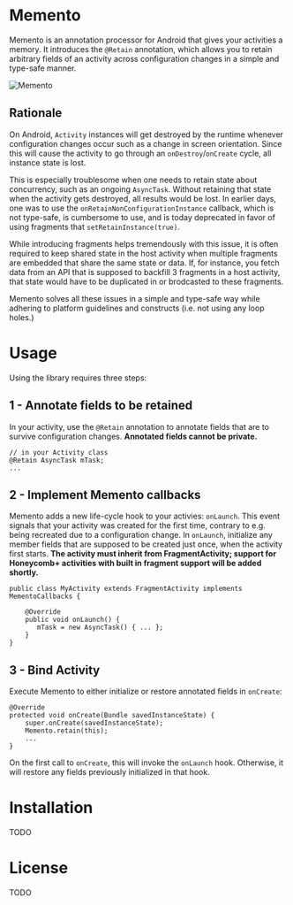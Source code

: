 # Memento
Memento is an annotation processor for Android that gives your activities a memory. 
It introduces the `@Retain` annotation, which allows you to retain arbitrary fields
of an activity across configuration changes in a simple and type-safe manner.

![Memento](https://raw.github.com/mttkay/memento/master/project/logo_400w.png)

## Rationale
On Android, `Activity` instances will get destroyed by the runtime whenever configuration changes occur such as
a change in screen orientation. Since this will cause the activity to go through an `onDestroy`/`onCreate` cycle,
all instance state is lost.

This is especially troublesome when one needs to retain state about concurrency, such as an ongoing
`AsyncTask`. Without retaining that state when the activity gets destroyed, all results would be lost.
In earlier days, one was to use the `onRetainNonConfigurationInstance` callback, which is not type-safe,
is cumbersome to use, and is today deprecated in favor of using fragments that `setRetainInstance(true)`.

While introducing fragments helps tremendously with this issue, it is often required to keep shared state
in the host activity when multiple fragments are embedded that share the same state or data. If, for instance,
you fetch data from an API that is supposed to backfill 3 fragments in a host activity, that state would have
to be duplicated in or brodcasted to these fragments.

Memento solves all these issues in a simple and type-safe way while adhering to platform guidelines and
constructs (i.e. not using any loop holes.)

# Usage
Using the library requires three steps:

## 1 - Annotate fields to be retained
In your activity, use the `@Retain` annotation to annotate fields that are to survive configuration
changes. **Annotated fields cannot be private.**

    // in your Activity class
    @Retain AsyncTask mTask;
    ...
    
## 2 - Implement Memento callbacks
Memento adds a new life-cycle hook to your activies: `onLaunch`. This event signals that your activity
was created for the first time, contrary to e.g. being recreated due to a configuration change.
In `onLaunch`, initialize any member fields that are supposed to be created just once, when the activity
first starts. **The activity must inherit from FragmentActivity; support for Honeycomb+ activities
with built in fragment support will be added shortly.**

    public class MyActivity extends FragmentActivity implements MementoCallbacks {
    
        @Override
        public void onLaunch() {
           mTask = new AsyncTask() { ... };
        }
    }
    
## 3 - Bind Activity
Execute Memento to either initialize or restore annotated fields in `onCreate`:

    @Override
    protected void onCreate(Bundle savedInstanceState) {
        super.onCreate(savedInstanceState);
        Memento.retain(this);
        ...
    }
    
On the first call to `onCreate`, this will invoke the `onLaunch` hook. Otherwise, it will restore
any fields previously initialized in that hook.

# Installation
TODO

# License
TODO
